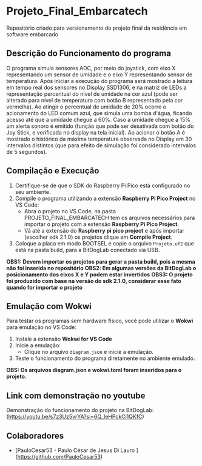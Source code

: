 # Projeto_Final_Embarcatech
Repositório criado para versionamento do projeto final da residência em software embarcado 


## Descrição do Funcionamento do programa 
O programa simula sensores ADC, por meio do joystick, com eixo X representando um sensor de umidade
e o eixo Y representando sensor de temperatura. Após iniciar a execução do programa será mostrado a 
leitura em tempo real dos sensores no Display SSD1306, e na matriz de LEDs a representação percentual
do nível de umidade na cor azul (pode ser alterado para nível de temperatura com botão B representado
pela cor vermelha). 
Ao atingir o percentual de umidade de 20% ocorre o acionamento do LED comum azul, que simula uma bomba 
d'água, ficando acesso até que a umidade chegue a 60%. Caso a umidade chegue a 15% um alerta sonoro é emitido 
(função que pode ser desativada com botão do Joy Stick, e verificada no display na tela inicial). Ao 
acionar o botão A é mostrado o histórico da máxima temperatura observada no Display em 30 intervalos distintos 
(que para efeito de simulação foi considerado intervalos de 5 segundos). 

## Compilação e Execução

1. Certifique-se de que o SDK do Raspberry Pi Pico está configurado no seu ambiente.
2. Compile o programa utilizando a extensão **Raspberry Pi Pico Project** no VS Code:
   - Abra o projeto no VS Code, na pasta PROJETO_FINAL_EMBARCATECH tem os arquivos necessários para importar 
   o projeto com a extensão **Raspberry Pi Pico Project**.
   - Vá até a extensão do **Raspberry pi pico project** e após importar (escolher sdk 2.1.0) os projetos  clique em **Compile Project**.
3. Coloque a placa em modo BOOTSEL e copie o arquivo `Projeto.uf2`  que está na pasta build, para a BitDogLab conectado via USB.


**OBS1: Devem importar os projetos para gerar a pasta build, pois a mesma não foi inserida no repositório**
**OBS2: Em algumas versões da BitDogLab o posicionamento dos eixos X e Y podem estar invertidos**
**OBS3: O projeto foi produzido com base na versão do sdk 2.1.0, considerar esse fato quando for importar o projeto**



## Emulação com Wokwi

Para testar os programas sem hardware físico, você pode utilizar o **Wokwi** para emulação no VS Code:

1. Instale a extensão **Wokwi for VS Code**
3. Inicie a emulação:
   - Clique no arquivo `diagram.json` e inicie a emulação.
4. Teste o funcionamento do programa diretamente no ambiente emulado.
   
**OBS: Os arquivos diagram.json e wokwi.toml foram inseridos para o projeto.**

## Link com demonstração no youtube

Demonstração do funcionamento do projeto na BitDogLab: (https://youtu.be/s7z3Uz5vrYA?si=6Q_leHPckCi1QKfC)


## Colaboradores
- [PauloCesar53 - Paulo César de Jesus Di Lauro ] (https://github.com/PauloCesar53)
